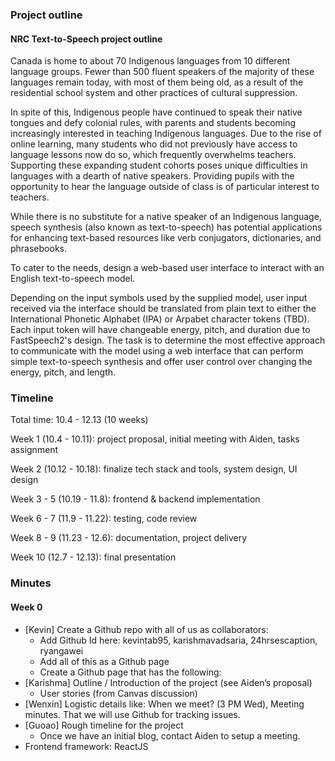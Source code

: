 ### Project outline

#### NRC Text-to-Speech project outline

Canada is home to about 70 Indigenous languages from 10 different language groups. Fewer than 500 fluent speakers of the majority of these languages remain today, with most of them being old, as a result of the residential school system and other practices of cultural suppression.

In spite of this, Indigenous people have continued to speak their native tongues and defy colonial rules, with parents and students becoming increasingly interested in teaching Indigenous languages. Due to the rise of online learning, many students who did not previously have access to language lessons now do so, which frequently overwhelms teachers. Supporting these expanding student cohorts poses unique difficulties in languages with a dearth of native speakers. Providing pupils with the opportunity to hear the language outside of class is of particular interest to teachers.

While there is no substitute for a native speaker of an Indigenous language, speech synthesis (also known as text-to-speech) has potential applications for enhancing text-based resources like verb conjugators, dictionaries, and phrasebooks.

To cater to the needs, design a web-based user interface to interact with an English text-to-speech model. 

Depending on the input symbols used by the supplied model, user input received via the interface should be translated from plain text to either the International Phonetic Alphabet (IPA) or Arpabet character tokens (TBD). Each input token will have changeable energy, pitch, and duration due to FastSpeech2's design. The task is to determine the most effective approach to communicate with the model using a web interface that can perform simple text-to-speech synthesis and offer user control over changing the energy, pitch, and length.


### Timeline

Total time: 10.4 - 12.13 (10 weeks)

Week 1 (10.4 - 10.11): project proposal, initial meeting with Aiden, tasks assignment

Week 2 (10.12 - 10.18): finalize tech stack and tools, system design, UI design

Week 3 - 5 (10.19 - 11.8): frontend & backend implementation

Week 6 - 7 (11.9 - 11.22): testing, code review

Week 8 - 9 (11.23 - 12.6): documentation, project delivery

Week 10 (12.7 - 12.13): final presentation


### Minutes

#### Week 0
- [Kevin] Create a Github repo with all of us as collaborators:
  - Add Github Id here: kevintab95, karishmavadsaria, 24hrsescaption, ryangawei
  - Add all of this as a Github page
  - Create a Github page that has the following:
- [Karishma] Outline / Introduction of the project (see Aiden’s proposal)
  - User stories (from Canvas discussion)
- [Wenxin] Logistic details like: When we meet? (3 PM Wed), Meeting minutes. That we will use Github for tracking issues.
- [Guoao] Rough timeline for the project
  - Once we have an initial blog, contact Aiden to setup a meeting.
- Frontend framework: ReactJS 


